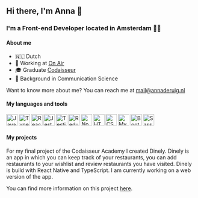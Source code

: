 ## Hi there, I'm Anna 👋

### I'm a Front-end Developer located in Amsterdam :woman_technologist:

#### About me
- 🇳🇱   Dutch
- :briefcase: Working at <a href="https://onair.events/">On Air</a>
- :mortar_board: Graduate <a href="https://codaisseur.com/">Codaisseur</a>
- :speech_balloon: Background in Communication Science

Want to know more about me? You can reach me at <a href="mailto:mail@annaderuig.nl">mail@annaderuig.nl</a>

#### My languages and tools

<a href="https://developer.mozilla.org/en-US/docs/Web/JavaScript"> <img align="left" alt="JavaScript" title="JavaScript" width="30px" src="https://cdn.worldvectorlogo.com/logos/logo-javascript.svg" /></a>

<a href="https://www.typescriptlang.org/"> <img align="left" alt="TypeScript" title="TypeScript" width="30px" src="https://cdn.worldvectorlogo.com/logos/typescript.svg" /></a>

<a href="https://reactjs.org/"> <img align="left" alt="React" title="React" width="30px" src="https://cdn.worldvectorlogo.com/logos/react-2.svg" /></a>

<a href="https://jestjs.io/"> <img align="left" alt="Jest" title="Jest" width="30px" src="https://user-images.githubusercontent.com/10525473/50372432-95dcd880-0611-11e9-9432-58de9be26b3b.png" /></a>

<a href="https://testing-library.com/"> <img align="left" alt="Testing Library" title="Testing Library" width="30px" src="https://testing-library.com/img/octopus-128x128.png" /></a>

<a href="https://redux.js.org"> <img align="left" alt="Redux" title="Redux" width="30px" src="https://cdn.worldvectorlogo.com/logos/redux.svg" /></a>

<a href="https://nodejs.org/en/"> <img align="left" alt="Node.js" title="Node.js" width="30px" src="https://cdn.worldvectorlogo.com/logos/nodejs-icon.svg" /></a>

<a href="https://developer.mozilla.org/en-US/docs/Web/Guide/HTML/HTML5"> <img align="left" alt="HTML5" title="HTML5" height="30px" src="https://cdn.worldvectorlogo.com/logos/html-1.svg" /></a>

<a href="https://developer.mozilla.org/en-US/docs/Web/CSS"> <img align="left" alt="CSS3" title="CSS3" height="30px" src="https://cdn.worldvectorlogo.com/logos/css-3.svg" /></a>

<a href="https://www.mysql.com/"> <img align="left" alt="MySQL" title="MySQL" height="30px" src="https://cdn.worldvectorlogo.com/logos/mysql-6.svg" /> </a>
                                                                                                                                                     
<a href="https://getbootstrap.com/"> <img align="left" alt="Bootstrap" title="Bootstrap" height="30px" src="https://cdn.worldvectorlogo.com/logos/bootstrap-4.svg" /> </a>

<a href="https://sass-lang.com/"> <img align="left" alt="Sass" title="Sass" height="30px" src="https://cdn.worldvectorlogo.com/logos/sass-1.svg" /> </a>

<br/><br/>


#### My projects
For my final project of the Codaisseur Academy I created Dinely. Dinely is an app in which you can keep track of your restaurants, you can add restaurants to your wishlist and review restaurants you have visited. Dinely is build with React Native and TypeScript. I am currently working on a web version of the app.

You can find more information on this project [here](https://github.com/annadrg/dinely-frontend).
                                                                                                              
